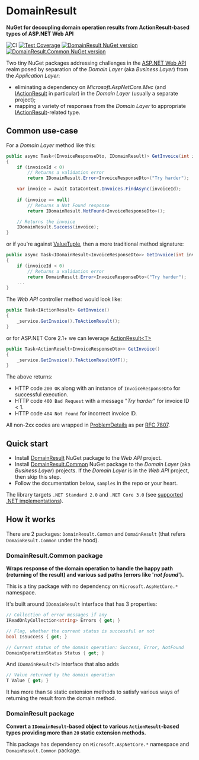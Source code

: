 # DomainResult
**NuGet for decoupling domain operation results from ActionResult-based types of ASP.NET Web API**

![CI](https://github.com/AKlaus/DomainResult/workflows/CI/badge.svg)
[![Test Coverage](https://coveralls.io/repos/github/AKlaus/DomainResult/badge.svg?branch=master)](https://coveralls.io/github/AKlaus/DomainResult?branch=master)
[![DomainResult NuGet version](https://img.shields.io/nuget/v/DomainResult.svg?style=flat&label=nuget%3A%20DomainResult)](https://www.nuget.org/packages/DomainResult)
[![DomainResult.Common NuGet version](https://img.shields.io/nuget/v/DomainResult.Common.svg?style=flat&label=nuget%3A%20DomainResult.Common)](https://www.nuget.org/packages/DomainResult.Common)
<br/>

Two tiny NuGet packages addressing challenges in the [ASP.NET Web API](https://dotnet.microsoft.com/apps/aspnet/apis) realm posed by separation of the _Domain Layer_ (aka _Business Layer_) from the _Application Layer_:
- eliminating a dependency on _Microsoft.AspNetCore.Mvc_ (and [IActionResult](https://docs.microsoft.com/en-us/dotnet/api/microsoft.aspnetcore.mvc.iactionresult) in particular) in the _Domain Layer_ (usually a separate project);
- mapping a variety of responses from the _Domain Layer_ to appropriate [IActionResult](https://docs.microsoft.com/en-us/aspnet/core/web-api/action-return-types)-related type.

## Common use-case

For a _Domain Layer_ method like this:

```csharp
public async Task<(InvoiceResponseDto, IDomainResult)> GetInvoice(int invoiceId)
{
    if (invoiceId < 0)
        // Returns a validation error
        return IDomainResult.Error<InvoiceResponseDto>("Try harder");

    var invoice = await DataContext.Invoices.FindAsync(invoiceId);
    
    if (invoice == null)
        // Returns a Not Found response
        return IDomainResult.NotFound<InvoiceResponseDto>();

    // Returns the invoice
    IDomainResult.Success(invoice);
}
```

or if you're against [ValueTuple](https://docs.microsoft.com/en-us/dotnet/api/system.valuetuple), then a more traditional method signature:

```csharp
public async Task<IDomainResult<InvoiceResponseDto>> GetInvoice(int invoiceId)
{
    if (invoiceId < 0)
        // Returns a validation error
        return DomainResult.Error<InvoiceResponseDto>("Try harder");
    ...
}
```

The _Web API_ controller method would look like:

```csharp
public Task<IActionResult> GetInvoice()
{
    _service.GetInvoice().ToActionResult();
}
```
or for ASP.NET Core 2.1+ we can leverage [ActionResult&lt;T&gt;](https://docs.microsoft.com/en-us/aspnet/core/web-api/action-return-types#actionresultt-type)

```csharp
public Task<ActionResult<InvoiceResponseDto>> GetInvoice()
{
    _service.GetInvoice().ToActionResultOfT();
}
```

The above returns:
- HTTP code `200 OK` along with an instance of `InvoiceResponseDto` for successful execution.
- HTTP code `400 Bad Request` with a message "_Try harder_" for invoice ID < 1.
- HTTP code `404 Not Found` for incorrect invoice ID.

All non-2xx codes are wrapped in [ProblemDetails](https://docs.microsoft.com/en-us/dotnet/api/microsoft.aspnetcore.mvc.problemdetails) as per [RFC 7807](https://tools.ietf.org/html/rfc7807).

## Quick start

- Install [DomainResult](https://www.nuget.org/packages/DomainResult) NuGet package to the _Web API_ project.
- Install [DomainResult.Common](https://www.nuget.org/packages/DomainResult.Common) NuGet package to the _Domain Layer_ (aka _Business Layer_) projects. If the _Domain Layer_ is in the _Web API_ project, then skip this step.
- Follow the documentation below, `samples` in the repo or your heart.

The library targets `.NET Standard 2.0` and `.NET Core 3.0` (see [supported .NET implementations](https://dotnet.microsoft.com/platform/dotnet-standard#versions)).

## How it works

There are 2 packages: `DomainResult.Common` and `DomainResult` (that refers `DomainResult.Common` under the hood).

### DomainResult.Common package

**Wraps response of the domain operation to handle the happy path (returning of the result) and various sad paths (errors like '_not found_').**

This is a tiny package with no dependency on `Microsoft.AspNetCore.*` namespace.

It's built around `IDomainResult` interface that has 3 properties:
```csharp
// Collection of error messages if any
IReadOnlyCollection<string> Errors { get; }

// Flag, whether the current status is successful or not
bool IsSuccess { get; }

// Current status of the domain operation: Success, Error, NotFound
DomainOperationStatus Status { get; }
```

And `IDomainResult<T>` interface that also adds
```csharp
// Value returned by the domain operation
T Value { get; }
```

It has more than `50` static extension methods to satisfy various ways of returning the result from the domain method.

### DomainResult package

**Convert a `IDomainResult`-based object to various `ActionResult`-based types providing more than `20` static extension methods.**

This package has dependency on `Microsoft.AspNetCore.*` namespace and `DomainResult.Common` package.
